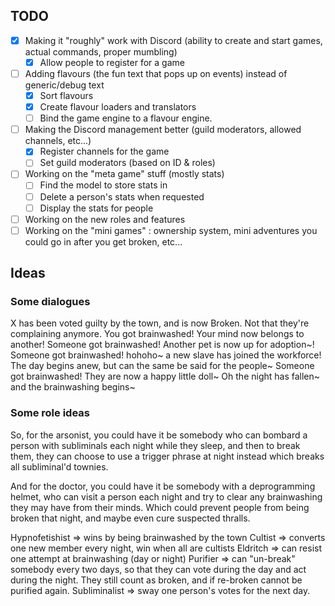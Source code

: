 
## TODO
- [X] Making it "roughly" work with Discord (ability to create and start games, actual commands, proper mumbling)
    - [X] Allow people to register for a game
- [ ] Adding flavours (the fun text that pops up on events) instead of generic/debug text
    - [X] Sort flavours
    - [X] Create flavour loaders and translators
    - [ ] Bind the game engine to a flavour engine.
- [ ] Making the Discord management better (guild moderators, allowed channels, etc...)
    - [X] Register channels for the game
    - [ ] Set guild moderators (based on ID & roles)
- [ ] Working on the "meta game" stuff (mostly stats)
    - [ ] Find the model to store stats in
    - [ ] Delete a person's stats when requested
    - [ ] Display the stats for people
- [ ] Working on the new roles and features
- [ ] Working on the "mini games" : ownership system, mini adventures you could go in after you get broken, etc...

## Ideas

### Some dialogues
X has been voted guilty by the town, and is now Broken. Not that they're complaining anymore.
You got brainwashed! Your mind now belongs to another!
Someone got brainwashed! Another pet is now up for adoption~!
Someone got brainwashed! hohoho~ a new slave has joined the workforce!
The day begins anew, but can the same be said for the people~
Someone got brainwashed! They are  now  a happy little doll~
Oh the night has fallen~ and the brainwashing begins~

### Some role ideas
So, for the arsonist, you could have it be somebody who can bombard a person with subliminals each night while they sleep, and then to break them, they can choose to use a trigger phrase at night instead which breaks all subliminal'd townies.

And for the doctor, you could have it be somebody with a deprogramming helmet, who can visit a person each night and try to clear any brainwashing they may have from their minds.
Which could prevent people from being broken that night, and maybe even cure suspected thralls.

Hypnofetishist => wins by being brainwashed by the town
Cultist => converts one new member every night, win when all are cultists
Eldritch => can resist one attempt at brainwashing (day or night)
Purifier => can "un-break" somebody every two days, so that they can vote during the day and act during the night. They still count as broken, and if re-broken cannot be purified again.
Subliminalist => sway one person's votes for the next day.
